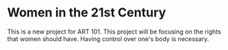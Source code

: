 # Women in the 21st Century
This is a new project for ART 101. This project will be focusing on the rights that women should have. 
Having control over one's body is necessary.
